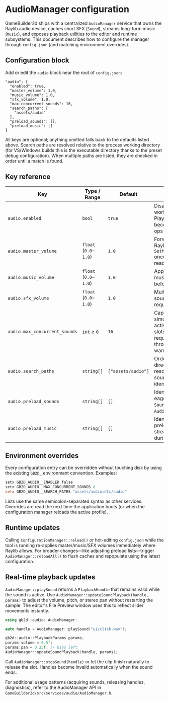 # AudioManager configuration

GameBuilder2d ships with a centralized `AudioManager` service that owns the Raylib audio device, caches short SFX (`Sound`), streams long-form music (`Music`), and exposes playback utilities to the editor and runtime subsystems. This document describes how to configure the manager through `config.json` (and matching environment overrides).

## Configuration block

Add or edit the `audio` block near the root of `config.json`:

```jsonc
"audio": {
  "enabled": true,
  "master_volume": 1.0,
  "music_volume": 1.0,
  "sfx_volume": 1.0,
  "max_concurrent_sounds": 16,
  "search_paths": [
    "assets/audio"
  ],
  "preload_sounds": [],
  "preload_music": []
}
```

All keys are optional; anything omitted falls back to the defaults listed above. Search paths are resolved relative to the process working directory (for VS/Windows builds this is the executable directory thanks to the preset debug configuration). When multiple paths are listed, they are checked in order until a match is found.

## Key reference

| Key | Type / Range | Default | Notes |
| --- | --- | --- | --- |
| `audio.enabled` | `bool` | `true` | Disables all device work when `false`. Playback requests become silent no-ops with log hints. |
| `audio.master_volume` | `float` (`0.0`–`1.0`) | `1.0` | Forwarded to Raylib’s `SetMasterVolume` once the device is ready. |
| `audio.music_volume` | `float` (`0.0`–`1.0`) | `1.0` | Applied to each music stream before playback. |
| `audio.sfx_volume` | `float` (`0.0`–`1.0`) | `1.0` | Multiplies per-sound volume requests. |
| `audio.max_concurrent_sounds` | `int` ≥ `0` | `16` | Caps simultaneously active SFX alias slots; additional requests are throttled with warnings. |
| `audio.search_paths` | `string[]` | `["assets/audio"]` | Ordered list of directories used to resolve relative sound/music identifiers. |
| `audio.preload_sounds` | `string[]` | `[]` | Identifiers to eagerly load as `Sound` during `AudioManager::init`. |
| `audio.preload_music` | `string[]` | `[]` | Identifiers to preload/prepare as streaming `Music` during init. |

## Environment overrides

Every configuration entry can be overridden without touching disk by using the existing `GB2D_` environment convention. Examples:

```powershell
setx GB2D_AUDIO__ENABLED false
setx GB2D_AUDIO__MAX_CONCURRENT_SOUNDS 8
setx GB2D_AUDIO__SEARCH_PATHS "assets/audio;dlc/audio"
```

Lists use the same semicolon-separated syntax as other services. Overrides are read the next time the application boots (or when the configuration manager reloads the active profile).

## Runtime updates

Calling `ConfigurationManager::reload()` or hot-editing `config.json` while the tool is running re-applies master/music/SFX volumes immediately where Raylib allows. For broader changes—like adjusting preload lists—trigger `AudioManager::reloadAll()` to flush caches and repopulate using the latest configuration.

## Real-time playback updates

`AudioManager::playSound` returns a `PlaybackHandle` that remains valid while the sound is active. Use `AudioManager::updateSoundPlayback(handle, params)` to adjust the volume, pitch, or stereo pan without restarting the sample. The editor's File Preview window uses this to reflect slider movements instantly.

```cpp
using gb2d::audio::AudioManager;

auto handle = AudioManager::playSound("ui/click.wav");

gb2d::audio::PlaybackParams params;
params.volume = 0.5f;
params.pan = 0.25f; // bias left
AudioManager::updateSoundPlayback(handle, params);
```

Call `AudioManager::stopSound(handle)` or let the clip finish naturally to release the slot. Handles become invalid automatically when the sound ends.

For additional usage patterns (acquiring sounds, releasing handles, diagnostics), refer to the AudioManager API in `GameBuilder2d/src/services/audio/AudioManager.h`.
